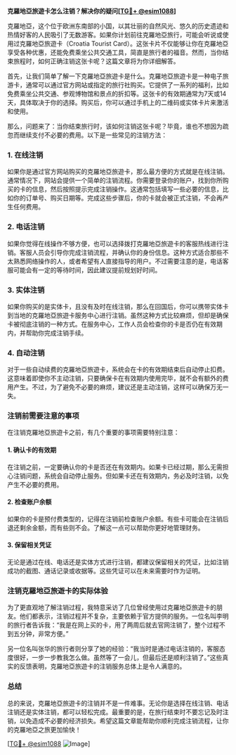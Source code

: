 **克羅地亞旅遊卡怎么注销？解决你的疑问[[TG💪+ @esim1088](https://t.me/s/esim1088)]**

克羅地亞，这个位于欧洲东南部的小国，以其壮丽的自然风光、悠久的历史遗迹和热情好客的人民吸引了无数游客。如果你计划前往克羅地亞旅行，可能会听说或使用过克羅地亞旅遊卡（Croatia Tourist Card）。这张卡片不仅能够让你在克羅地亞享受各种优惠，还能免费乘坐公共交通工具，简直是旅行者的福音。然而，当你结束旅程时，如何正确注销这张卡呢？这篇文章将为你详细解答。

首先，让我们简单了解一下克羅地亞旅遊卡是什么。克羅地亞旅遊卡是一种电子旅游卡，通常可以通过官方网站或指定的旅行社购买。它提供了一系列的福利，比如免费乘坐公共交通、参观博物馆和景点的折扣等。这张卡的有效期通常为7天或14天，具体取决于你的选择。购买后，你可以通过手机上的二维码或实体卡片来激活和使用。

那么，问题来了：当你结束旅行时，该如何注销这张卡呢？毕竟，谁也不想因为疏忽而继续支付不必要的费用。以下是一些常见的注销方法：

### **1. 在线注销**
如果你是通过官方网站购买的克羅地亞旅遊卡，那么最方便的方式就是在线注销。通常情况下，网站会提供一个简单的注销流程。你需要登录你的账户，找到你所购买的卡的信息，然后按照提示完成注销操作。这通常包括填写一些必要的信息，比如你的订单号、购买日期等。完成这些步骤后，你的卡就会被正式注销，不会再产生任何费用。

### **2. 电话注销**
如果你觉得在线操作不够方便，也可以选择拨打克羅地亞旅遊卡的客服热线进行注销。客服人员会引导你完成注销流程，并确认你的身份信息。这种方式适合那些不太熟悉网络操作的人，或者希望有人直接指导的用户。不过需要注意的是，电话客服可能会有一定的等待时间，因此建议提前规划好时间。

### **3. 实体注销**
如果你购买的是实体卡，且没有及时在线注销，那么在回国后，你可以携带实体卡到当地的克羅地亞旅遊卡服务中心进行注销。虽然这种方式比较麻烦，但却是确保卡被彻底注销的一种方式。在服务中心，工作人员会检查你的卡是否仍在有效期内，并帮助你完成注销手续。

### **4. 自动注销**
对于一些自动续费的克羅地亞旅遊卡，系统会在卡的有效期结束后自动停止扣费。这意味着即使你不主动注销，只要确保卡在有效期内使用完毕，就不会有额外的费用产生。不过，为了避免不必要的麻烦，建议还是主动注销，这样可以确保万无一失。

### **注销前需要注意的事项**

在注销克羅地亞旅遊卡之前，有几个重要的事项需要特别注意：

#### **1. 确认卡的有效期**
在注销之前，一定要确认你的卡是否还在有效期内。如果卡已经过期，那么无需担心注销问题，系统会自动停止服务。但如果卡还在有效期内，务必及时注销，以免产生不必要的费用。

#### **2. 检查账户余额**
如果你的卡是预付费类型的，记得在注销前检查账户余额。有些卡可能会在注销后退还剩余金额，而有些则不会。了解这一点可以帮助你更好地管理财务。

#### **3. 保留相关凭证**
无论是通过在线、电话还是实体方式进行注销，都建议保留相关的凭证，比如注销成功的截图、通话记录或收据等。这些凭证可以在未来需要时作为证明。

### **注销克羅地亞旅遊卡的实际体验**

为了更直观地了解注销过程，我特意采访了几位曾经使用过克羅地亞旅遊卡的朋友。他们都表示，注销过程并不复杂，主要依赖于官方提供的服务。一位名叫李明的旅行者告诉我：“我是在网上买的卡，用了两周后就去官网注销了，整个过程不到五分钟，非常方便。”

另一位名叫张华的旅行者则分享了她的经验：“我当时是通过电话注销的，客服态度很好，一步一步教我怎么做。虽然等了一会儿，但最后还是顺利注销了。”这些真实的反馈表明，克羅地亞旅遊卡的注销服务总体上是令人满意的。

### **总结**

总的来说，克羅地亞旅遊卡的注销并不是一件难事。无论你是选择在线注销、电话注销还是实体注销，都可以轻松完成。最重要的是，在旅行结束时不要忘记及时注销，以免造成不必要的经济损失。希望这篇文章能帮助你顺利完成注销流程，让你的克羅地亞之旅更加愉快！

[[TG💪+ @esim1088](https://t.me/s/esim1088) ![Image](https://i.postimg.cc/4NQfJmqS/Snipaste-2025-05-13-00-14-12.png)]